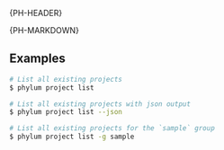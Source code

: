 {PH-HEADER}

{PH-MARKDOWN}

## Examples

```sh
# List all existing projects
$ phylum project list

# List all existing projects with json output
$ phylum project list --json

# List all existing projects for the `sample` group
$ phylum project list -g sample
```
